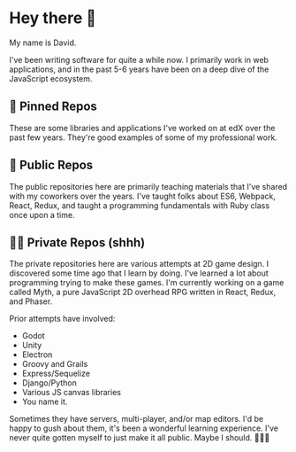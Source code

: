 # Hey there 👋

My name is David.

I've been writing software for quite a while now.  I primarily work in web applications, and in the past 5-6 years have been on a deep dive of the JavaScript ecosystem.  

## 📌 Pinned Repos

These are some libraries and applications I've worked on at edX over the past few years.  They're good examples of some of my professional work.

## 📖 Public Repos

The public repositories here are primarily teaching materials that I've shared with my coworkers over the years.  I've taught folks about ES6, Webpack, React, Redux, and taught a programming fundamentals with Ruby class once upon a time.

## 🕵🏼 Private Repos (shhh)

The private repositories here are various attempts at 2D game design. I discovered some time ago that I learn by doing. I've learned a lot about programming trying to make these games. I'm currently working on a game called Myth, a pure JavaScript 2D overhead RPG written in React, Redux, and Phaser.  

Prior attempts have involved:

- Godot
- Unity
- Electron
- Groovy and Grails
- Express/Sequelize
- Django/Python
- Various JS canvas libraries
- You name it.  

Sometimes they have servers, multi-player, and/or map editors.  I'd be happy to gush about them, it's been a wonderful learning experience.  I've never quite gotten myself to just make it all public.  Maybe I should. 🤷🏼‍♂️

<!--
**davidjoy/davidjoy** is a ✨ _special_ ✨ repository because its `README.md` (this file) appears on your GitHub profile.

Here are some ideas to get you started:

- 🔭 I’m currently working on ...
- 🌱 I’m currently learning ...
- 👯 I’m looking to collaborate on ...
- 🤔 I’m looking for help with ...
- 💬 Ask me about ...
- 📫 How to reach me: ...
- 😄 Pronouns: ...
- ⚡ Fun fact: ...
-->
